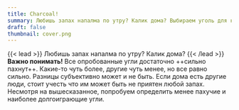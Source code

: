 ```yaml
---
title: Charcoal!
summary: Любишь запах напалма по утру? Калик дома? Выбираем уголь для калича
draft: false
thumbnail: cover.png
---
```

{{< lead >}}
Любишь запах напалма по утру?
Калик дома?
{{< /lead >}}
**Важно понимать!**
Все опробованные угли достаточно ++сильно пахнут++.
Какие-то чуть более, другие чуть менее, но все равно сильно. Разницы субъективно может и не быть.
Если дома есть другие люди, стоит учесть что им может быть не приятен любой запах.
Несмотря на вышесказанное, попробуем определить менее пахучие и наиболее долгоиграющие угли.
